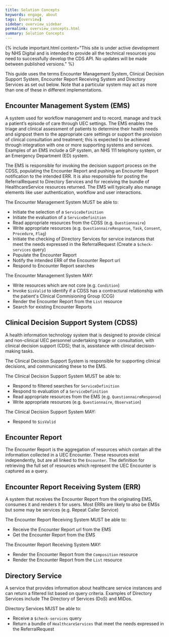 ```yaml
---
title: Solution Concepts
keywords: engage, about
tags: [overview]
sidebar: overview_sidebar
permalink: overview_concepts.html
summary: Solution Concepts
---
```


{% include important.html content="This site is under active development by NHS Digital and is intended to provide all the technical resources you need to successfully develop the CDS API. No updates will be made between published versions." %}


This guide uses the terms Encounter Management System, Clinical Decision Support System, Encounter Report Receiving System and Directory Services as set out below. Note that a particular system may act as more than one of these in different implementations.

## Encounter Management System (EMS) ##
A system used for workflow management and to record, manage and track a patient’s episode of care through UEC settings. The EMS enables the triage and clinical assessment of patients to determine their health needs and signpost them to the appropriate care settings or support the provision of clinical consultation and treatment; this is expected to be achieved through integration with one or more supporting systems and services. Examples of an EMS include a GP system, an NHS 111 telephony system, or an Emergency Department (ED) system.

The EMS is responsible for invoking the decision support process on the CDSS, populating the Encounter Report and pushing an Encounter Report notification to the intended ERR.  It is also responsible for posting the ReferralRequest to Directory Services and for receiving the bundle of HealthcareService resources returned. The EMS will typically also manage elements like user authentication, workflow and user interactions.

The Encounter Management System MUST be able to:

* Initiate the selection of a `ServiceDefinition`
* Initiate the evaluation of a `ServiceDefinition`
* Read appropriate resources from the CDSS (e.g. `Questionnaire`)
* Write appropriate resources (e.g. `QuestionnaireResponse`, `Task`, `Consent`, `Procedure`, `Flag`)
* Initiate the checking of Directory Services for service instances that meet the needs expressed in the ReferralRequest (Create a `$check-services` query)
* Populate the Encounter Report
* Notify the intended ERR of the Encounter Report url
* Respond to Encounter Report searches

The Encounter Management System MAY:

* Write resources which are not core (e.g. `Condition`)
* Invoke `$isValid` to identify if a CDSS has a contractural relationship with the patient's Clinical Commisioning Group (CCG)
* Render the Encounter Report from the `List` resource
* Search for existing Encounter Reports


## Clinical Decision Support System (CDSS) ##
A health information technology system that is designed to provide clinical and non-clinical UEC personnel undertaking triage or consultation, with clinical decision support (CDS); that is, assistance with clinical decision-making tasks.

The Clinical Decision Support System is responsible for supporting clinical decisions, and communicating these to the EMS.

The Clinical Decision Support System MUST be able to:

* Respond to filtered searches for `ServiceDefinition`
* Respond to evaluation of a `ServiceDefinition`
* Read appropriate resources from the EMS (e.g. `QuestionnaireResponse`)
* Write appropriate resources (e.g. `Questionnaire`, `Observation`)

The Clinical Decision Support System MAY:

* Respond to `$isValid`

## Encounter Report ##
The Encounter Report is the aggregation of resources which contain all the information collected in a UEC Encounter.  These resources exist independently, but are all linked to the `Encounter`.  The definition for retrieving the full set of resources which represent the UEC Encounter is captured as a query.

## Encounter Report Receiving System (ERR) ##
A system that receives the Encounter Report from the originating EMS, consumes it and renders it for users. Most ERRs are likely to also be EMSs but some may be services (e.g. Repeat Caller Service)

The Encounter Report Receiving System MUST be able to:

* Receive the Encounter Report url from the EMS
* Get the Encounter Report from the EMS

The Encounter Report Receiving System MAY:

* Render the Encounter Report from the `Composition` resource
* Render the Encounter Report from the `List` resource


## Directory Service ##

A service that provides information about healthcare service instances and can return a filtered list based on query criteria. Examples of Directory Services include The Directory of Services (DoS) and MiDos.

Directory Services MUST be able to:

* Receive a `$check-services` query
* Return a bundle of `HealthcareServices` that meet the needs expressed in the ReferralRequest
